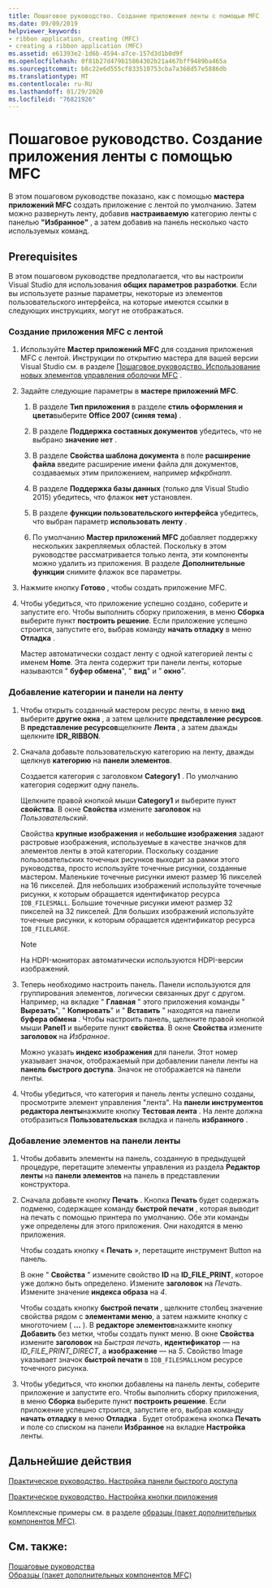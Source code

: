 ```yaml
---
title: Пошаговое руководство. Создание приложения ленты с помощью MFC
ms.date: 09/09/2019
helpviewer_keywords:
- ribbon application, creating (MFC)
- creating a ribbon application (MFC)
ms.assetid: e61393e2-1d6b-4594-a7ce-157d3d1b0d9f
ms.openlocfilehash: 0f81b27d479b15864302b21a467bff9489ba465a
ms.sourcegitcommit: b8c22e6d555cf833510753cba7a368d57e5886db
ms.translationtype: MT
ms.contentlocale: ru-RU
ms.lasthandoff: 01/29/2020
ms.locfileid: "76821926"
---
```

# <a name="walkthrough-creating-a-ribbon-application-by-using-mfc"></a>Пошаговое руководство. Создание приложения ленты с помощью MFC

В этом пошаговом руководстве показано, как с помощью **мастера приложений MFC** создать приложение с лентой по умолчанию. Затем можно развернуть ленту, добавив **настраиваемую** категорию ленты с панелью **"Избранное"** , а затем добавив на панель несколько часто используемых команд.

## <a name="prerequisites"></a>Prerequisites

В этом пошаговом руководстве предполагается, что вы настроили Visual Studio для использования **общих параметров разработки**. Если вы используете разные параметры, некоторые из элементов пользовательского интерфейса, на которые имеются ссылки в следующих инструкциях, могут не отображаться.

### <a name="to-create-an-mfc-application-that-has-a-ribbon"></a>Создание приложения MFC с лентой

1. Используйте **Мастер приложений MFC** для создания приложения MFC с лентой. Инструкции по открытию мастера для вашей версии Visual Studio см. в разделе [Пошаговое руководство. Использование новых элементов управления оболочки MFC](walkthrough-using-the-new-mfc-shell-controls.md) .

1. Задайте следующие параметры в **мастере приложений MFC**.

    1. В разделе **Тип приложения** в разделе **стиль оформления и цвета**выберите **Office 2007 (синяя тема)** .

    1. В разделе **Поддержка составных документов** убедитесь, что не выбрано **значение нет** .

    1. В разделе **Свойства шаблона документа** в поле **расширение файла** введите расширение имени файла для документов, создаваемых этим приложением, например *мфкрбнапп*.

    1. В разделе **Поддержка базы данных** (только для Visual Studio 2015) убедитесь, что флажок **нет** установлен.

    1. В разделе **функции пользовательского интерфейса** убедитесь, что выбран параметр **использовать ленту** .

    1. По умолчанию **Мастер приложений MFC** добавляет поддержку нескольких закрепляемых областей. Поскольку в этом руководстве рассматривается только лента, эти компоненты можно удалить из приложения. В разделе **Дополнительные функции** снимите флажок все параметры.

1. Нажмите кнопку **Готово** , чтобы создать приложение MFC.

1. Чтобы убедиться, что приложение успешно создано, соберите и запустите его. Чтобы выполнить сборку приложения, в меню **Сборка** выберите пункт **построить решение**. Если приложение успешно строится, запустите его, выбрав команду **начать отладку** в меню **Отладка** .

    Мастер автоматически создаст ленту с одной категорией ленты с именем **Home**. Эта лента содержит три панели ленты, которые называются " **буфер обмена**", " **вид**" и " **окно**".

### <a name="to-add-a-category-and-panel-to-the-ribbon"></a>Добавление категории и панели на ленту

1. Чтобы открыть созданный мастером ресурс ленты, в меню **вид** выберите **другие окна** , а затем щелкните **представление ресурсов**. В **представление ресурсов**щелкните **Лента** , а затем дважды щелкните **IDR_RIBBON**.

1. Сначала добавьте пользовательскую категорию на ленту, дважды щелкнув **категорию** на **панели элементов**.

    Создается категория с заголовком **Category1** . По умолчанию категория содержит одну панель.

    Щелкните правой кнопкой мыши **Category1** и выберите пункт **свойства**. В окне **Свойства** измените **заголовок** на *Пользовательский*.

    Свойства **крупные изображения** и **небольшие изображения** задают растровые изображения, используемые в качестве значков для элементов ленты в этой категории. Поскольку создание пользовательских точечных рисунков выходит за рамки этого руководства, просто используйте точечные рисунки, созданные мастером. Маленькие точечные рисунки имеют размер 16 пикселей на 16 пикселей. Для небольших изображений используйте точечные рисунки, к которым обращается идентификатор ресурса `IDB_FILESMALL`. Большие точечные рисунки имеют размер 32 пикселей на 32 пикселей. Для больших изображений используйте точечные рисунки, к которым обращается идентификатор ресурса `IDB_FILELARGE`.

    > [!NOTE]
    > На HDPI-мониторах автоматически используются HDPI-версии изображений.

1. Теперь необходимо настроить панель. Панели используются для группирования элементов, логически связанных друг с другом. Например, на вкладке " **Главная** " этого приложения команды " **Вырезать**", " **Копировать**" и " **Вставить** " находятся на панели **буфера обмена** . Чтобы настроить панель, щелкните правой кнопкой мыши **Panel1** и выберите пункт **свойства**. В окне **Свойства** измените **заголовок** на *Избранное*.

    Можно указать **индекс изображения** для панели. Этот номер указывает значок, отображаемый при добавлении панели ленты на **панель быстрого доступа**. Значок не отображается на панели ленты.

1. Чтобы убедиться, что категория и панель ленты успешно созданы, просмотрите элемент управления "лента". На **панели инструментов редактора ленты**нажмите кнопку **Тестовая лента** . На ленте должна отобразиться **Пользовательская** вкладка и панель **избранного** .

### <a name="to-add-elements-to-the-ribbon-panels"></a>Добавление элементов на панели ленты

1. Чтобы добавить элементы на панель, созданную в предыдущей процедуре, перетащите элементы управления из раздела **Редактор ленты** на **панели элементов** на панель в представлении конструктора.

1. Сначала добавьте кнопку **Печать** . Кнопка **Печать** будет содержать подменю, содержащее команду **быстрой печати** , которая выводит на печать с помощью принтера по умолчанию. Обе эти команды уже определены для этого приложения. Они находятся в меню приложения.

    Чтобы создать кнопку « **Печать** », перетащите инструмент Button на панель.

    В окне " **Свойства** " измените свойство **ID** на **ID_FILE_PRINT**, которое уже должно быть определено. Измените **заголовок** на *Печать*. Измените значение **индекса образа** на *4*.

    Чтобы создать кнопку **быстрой печати** , щелкните столбец значение свойства рядом с **элементами меню**, а затем нажмите кнопку с многоточием ( **...** ). В **редакторе элементов**нажмите кнопку **Добавить** без метки, чтобы создать пункт меню. В окне **Свойства** измените **заголовок** на *Быстрая печать*, **идентификатор** — на *ID_FILE_PRINT_DIRECT*, а **изображение** — на *5*. Свойство Image указывает значок **быстрой печати** в `IDB_FILESMALL`ном ресурсе точечного рисунка.

1. Чтобы убедиться, что кнопки добавлены на панель ленты, соберите приложение и запустите его. Чтобы выполнить сборку приложения, в меню **Сборка** выберите пункт **построить решение**. Если приложение успешно строится, запустите его, выбрав команду **начать отладку** в меню **Отладка** . Будет отображена кнопка **Печать** и поле со списком на панели **Избранное** на вкладке **Настройка** ленты.

## <a name="next-steps"></a>Дальнейшие действия

[Практическое руководство. Настройка панели быстрого доступа](../mfc/how-to-customize-the-quick-access-toolbar.md)

[Практическое руководство. Настройка кнопки приложения](../mfc/how-to-customize-the-application-button.md)

Комплексные примеры см. в разделе [образцы (пакет дополнительных компонентов MFC)](../overview/visual-cpp-samples.md).

## <a name="see-also"></a>См. также:

[Пошаговые руководства](../mfc/walkthroughs-mfc.md)<br/>
[Образцы (пакет дополнительных компонентов MFC)](../overview/visual-cpp-samples.md)
